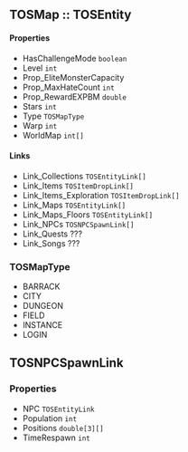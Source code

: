 ## TOSMap :: TOSEntity

#### Properties
- HasChallengeMode `boolean`
- Level `int`
- Prop_EliteMonsterCapacity
- Prop_MaxHateCount `int`
- Prop_RewardEXPBM `double`
- Stars `int`
- Type `TOSMapType`
- Warp `int`
- WorldMap `int[]`

#### Links
- Link_Collections `TOSEntityLink[]`
- Link_Items `TOSItemDropLink[]`
- Link_Items_Exploration `TOSItemDropLink[]`
- Link_Maps `TOSEntityLink[]`
- Link_Maps_Floors `TOSEntityLink[]`
- Link_NPCs `TOSNPCSpawnLink[]`
- Link_Quests ???
- Link_Songs ???

### TOSMapType
- BARRACK
- CITY
- DUNGEON
- FIELD
- INSTANCE
- LOGIN

## TOSNPCSpawnLink

### Properties
- NPC `TOSEntityLink`
- Population `int`
- Positions `double[3][]`
- TimeRespawn `int`